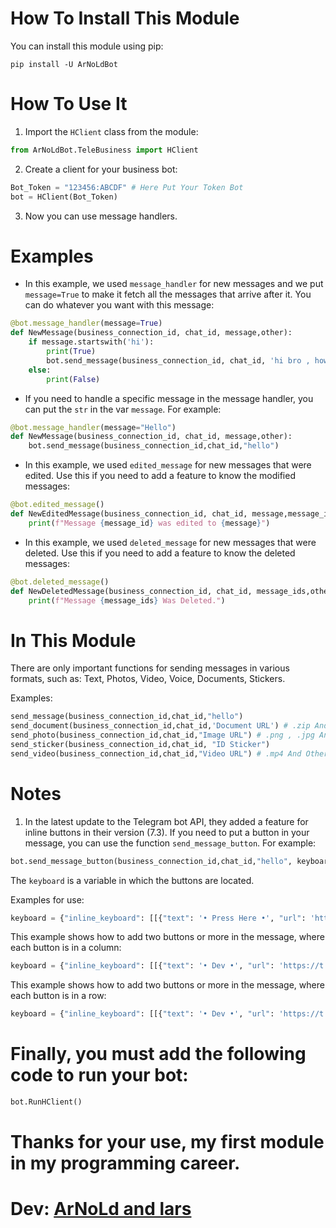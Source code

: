 # How To Install This Module

You can install this module using pip:

```commandline
pip install -U ArNoLdBot
```

# How To Use It

1. Import the `HClient` class from the module:

```python
from ArNoLdBot.TeleBusiness import HClient
```

2. Create a client for your business bot:

```python
Bot_Token = "123456:ABCDF" # Here Put Your Token Bot 
bot = HClient(Bot_Token)
```

3. Now you can use message handlers.

# Examples

- In this example, we used `message_handler` for new messages and we put `message=True` to make it fetch all the messages that arrive after it. You can do whatever you want with this message:

```python
@bot.message_handler(message=True)
def NewMessage(business_connection_id, chat_id, message,other):
    if message.startswith('hi'):
        print(True)
        bot.send_message(business_connection_id, chat_id, 'hi bro , how are you today')
    else:
    	print(False)
```

- If you need to handle a specific message in the message handler, you can put the `str` in the var `message`. For example:

```python
@bot.message_handler(message="Hello")
def NewMessage(business_connection_id, chat_id, message,other):
    bot.send_message(business_connection_id,chat_id,"hello")
```

- In this example, we used `edited_message` for new messages that were edited. Use this if you need to add a feature to know the modified messages:

```python
@bot.edited_message()
def NewEditedMessage(business_connection_id, chat_id, message,message_id,other):
    print(f"Message {message_id} was edited to {message}")
```

- In this example, we used `deleted_message` for new messages that were deleted. Use this if you need to add a feature to know the deleted messages:

```python
@bot.deleted_message()
def NewDeletedMessage(business_connection_id, chat_id, message_ids,other):
    print(f"Message {message_ids} Was Deleted.")
```

# In This Module

There are only important functions for sending messages in various formats, such as: Text, Photos, Video, Voice, Documents, Stickers. 

Examples:

```python
send_message(business_connection_id,chat_id,"hello")
send_document(business_connection_id,chat_id,'Document URL') # .zip And Other Extensions
send_photo(business_connection_id,chat_id,"Image URL") # .png , .jpg And Other Extensions
send_sticker(business_connection_id,chat_id, "ID Sticker")
send_video(business_connection_id,chat_id,"Video URL") # .mp4 And Other Extensions
```

# Notes

1. In the latest update to the Telegram bot API, they added a feature for inline buttons in their version (7.3). If you need to put a button in your message, you can use the function `send_message_button`. For example:

```python
bot.send_message_button(business_connection_id,chat_id,"hello", keyboard)
```

The `keyboard` is a variable in which the buttons are located. 

Examples for use:

```python
keyboard = {"inline_keyboard": [[{"text": '• Press Here •', "url": 'https://t.me/FoRaRnoLd'}]]}
```

This example shows how to add two buttons or more in the message, where each button is in a column:

```python
keyboard = {"inline_keyboard": [[{"text": '• Dev •', "url": 'https://t.me/FoRaRnoLd'},{"text": '• Dev •', "url": 'https://t.me/FoRaRnoLd'}]]}
```

This example shows how to add two buttons or more in the message, where each button is in a row:

```python
keyboard = {"inline_keyboard": [[{"text": '• Dev •', "url": 'https://t.me/FoRaRnoLd'}],[{"text": '• Dev •', "url": 'https://t.me/FoRaRnoLd'}]]}
```

# Finally, you must add the following code to run your bot:

```python
bot.RunHClient()
```

# Thanks for your use, my first module in my programming career.

# Dev: [ArNoLd and lars ](https://t.me/FoRaRnoLd)
```

